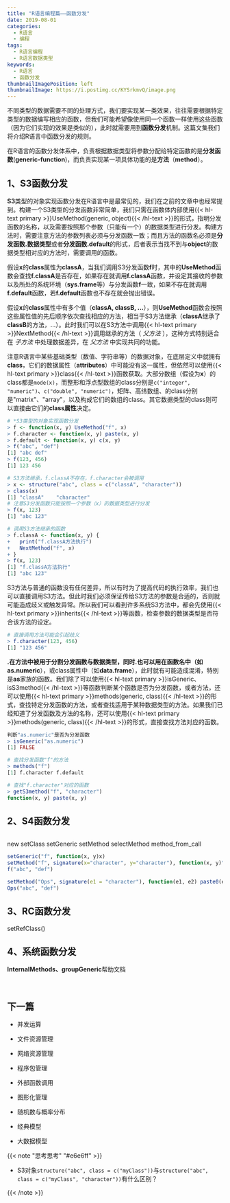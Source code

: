 ```yaml
---
title: "R语言编程篇——函数分发"
date: 2019-08-01
categories:
  - R语言
  - 编程
tags:
  - R语言编程
  - R语言数据类型
keywords:
  - R语言
  - 函数分发
thumbnailImagePosition: left
thumbnailImage: https://i.postimg.cc/KYSrkmvQ/image.png
---
```


不同类型的数据需要不同的处理方式，我们要实现某一类效果，往往需要根据特定类型的数据编写相应的函数，但我们可能希望像使用同一个函数一样使用这些函数（因为它们实现的效果是类似的），此时就需要用到**函数分发**机制。这篇文集我们将介绍R语言中函数分发的规则。

<!--more-->

<!-- toc -->

在R语言的函数分发体系中，负责根据数据类型将参数分配给特定函数的是**分发函数**(**generic-function**)，而负责实现某一项具体功能的是**方法**（**method**）。


## 1、S3函数分发

**S3**类型的对象实现函数分发在R语言中是最常见的，我们在之前的文章中也经常提到。构建一个S3类型的分发函数非常简单，我们只需在函数体内部使用{{< hl-text primary >}}UseMethod(generic, object){{< /hl-text >}}的形式，指明分发函数的名称，以及需要按照那个参数（只能有一个）的数据类型进行分发。构建方法时，需要注意方法的参数列表必须与分发函数一致；而且方法的函数名必须是**分发函数.数据类型**或者**分发函数.default**的形式，后者表示当找不到与**object**的数据类型相对应的方法时，需要调用的函数。

假设**x**的**class**属性为**classA**，当我们调用S3分发函数**f**时，其中的**UseMethod**函数会查找**f.classA**是否存在，如果存在就调用**f.classA**函数，并设定其接收的参数以及所处的系统环境（**sys.frame**等）与分发函数**f**一致，如果不存在就调用**f.default**函数，若**f.default**函数也不存在就会抛出错误。

假设**x**的**class**属性中有多个值（**classA, classB, ...**），则**UseMethod**函数会按照这些属性值的先后顺序依次查找相应的方法，相当于S3方法继承（**classA**继承了**classB**的方法，...）。此时我们可以在S3方法中调用{{< hl-text primary >}}NextMethod{{< /hl-text >}}调用继承的方法（ *父方法* ），这种方式特别适合在 *子方法* 中处理数据差异，在 *父方法* 中实现共同的功能。

注意R语言中某些基础类型（数值、字符串等）的数据对象，在底层定义中就拥有**class**，它们的数据属性（**attributes**）中可能没有这一属性，但依然可以使用{{< hl-text primary >}}class{{< /hl-text >}}函数获取。大部分数组（假设为**x**）的class都是`mode(x)`，而整形和浮点型数组的class分别是`c("integer", "numeric")`、`c("double", "numeric")`，矩阵、高纬数组、的class分别是"matrix"、"array"，以及构成它们的数组的class。其它数据类型的class则可以直接由它们的**class属性**决定。

```R
# *S3类型的对象实现函数分发
> f <- function(x, y) UseMethod("f", x)
> f.character <- function(x, y) paste(x, y)
> f.default <- function(x, y) c(x, y)
> f("abc", "def")
[1] "abc def"
> f(123, 456)
[1] 123 456

# S3方法继承，f.classA不存在，f.character会被调用
> x <- structure("abc", class = c("classA", "character"))
> class(x)
[1] "classA"    "character"
# 注意S3分发函数只能按照一个参数（x）的数据类型进行分发
> f(x, 123)
[1] "abc 123"

# 调用S3方法继承的函数
> f.classA <- function(x, y) {
+   print("f.classA方法执行")
+   NextMethod("f", x)
+ }
> f(x, 123)
[1] "f.classA方法执行"
[1] "abc 123"
```

S3方法与普通的函数没有任何差异，所以有时为了提高代码的执行效率，我们也可以直接调用S3方法。但此时我们必须保证传给S3方法的参数是合适的，否则就可能造成歧义或触发异常。所以我们可以看到许多系统S3方法中，都会先使用{{< hl-text primary >}}inherits{{< /hl-text >}}等函数，检查参数的数据类型是否符合该方法的设定。

```R
# 直接调用方法可能会引起歧义
> f.character(123, 456)
[1] "123 456"
```

**.**在方法中被用于分割分发函数与数据类型，同时**.**也可以用在函数名中（如**as.numeric**），或class属性中（如**data.frame**），此时就有可能造成混淆，特别是**as**家族的函数。我们除了可以使用{{< hl-text primary >}}isGeneric、isS3method{{< /hl-text >}}等函数判断某个函数是否为分发函数，或者方法，还可以使用{{< hl-text primary >}}methods(generic, class){{< /hl-text >}}的形式，查找特定分发函数的方法，或者查找适用于某种数据类型的方法。如果我们已经知道了分发函数及方法的名称，还可以使用{{< hl-text primary >}}methods(generic, class){{< /hl-text >}}的形式，直接查找方法对应的函数。

```R
判断"as.numeric"是否为分发函数
> isGeneric("as.numeric")
[1] FALSE

# 查找分发函数"f"的方法
> methods("f")
[1] f.character f.default  

# 查找"f.character"对应的函数
> getS3method("f", "character")
function(x, y) paste(x, y)
```

## 2、S4函数分发

```R

```

new
setClass
setGeneric
setMethod
selectMethod
method_from_call

```R
setGeneric("f", function(x, y)x)
setMethod("f", signature(x="character", y="character"), function(x, y)"character")
f("abc", "def")

setMethod("Ops", signature(e1 = "character"), function(e1, e2) paste0(e1, e2))
Ops("abc", "def")
```

## 3、RC函数分发

setRefClass()


## 4、系统函数分发

**InternalMethods、groupGeneric**帮助文档

<br>

## 下一篇

- 并发运算

- 文件资源管理
- 网络资源管理

- 程序包管理
- 外部函数调用

- 图形化管理

- 随机数与概率分布
- 经典模型
- 大数据模型

{{< note "思考思考" "#e6e6ff" >}}
- S3对象`structure("abc", class = c("myClass"))`与`structure("abc", class = c("myClass", "character"))`有什么区别？

{{< /note >}}

<br>
